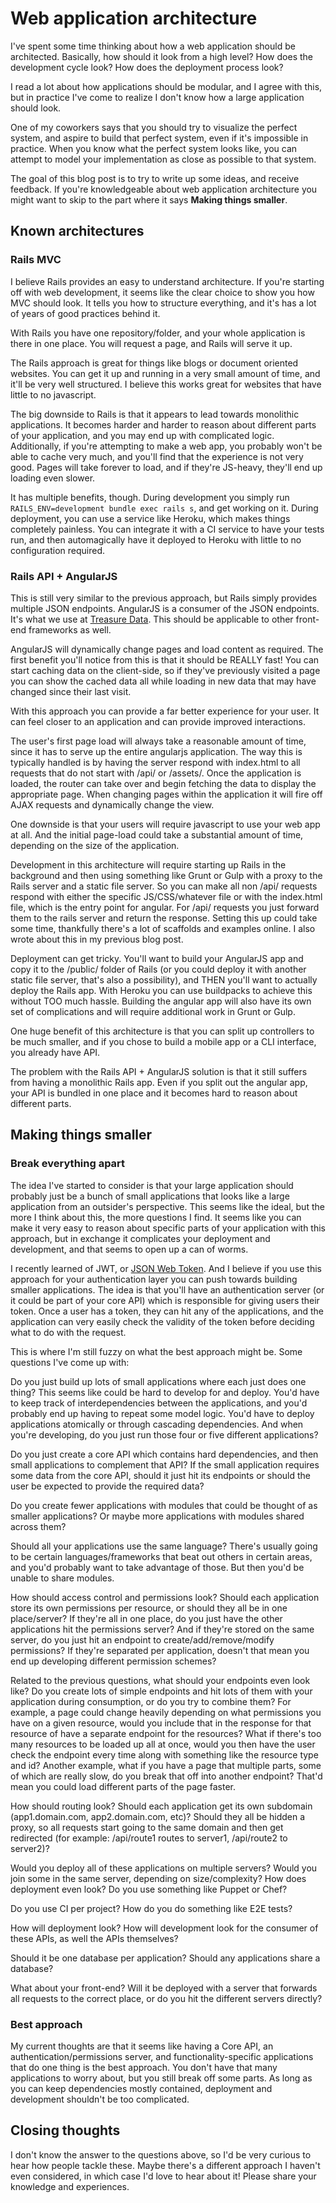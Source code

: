 # Web application architecture

I've spent some time thinking about how a web application should be architected. Basically, how should it look from a high level? How does the development cycle look? How does the deployment process look?

I read a lot about how applications should be modular, and I agree with this, but in practice I've come to realize I don't know how a large application should look. 

One of my coworkers says that you should try to visualize the perfect system, and aspire to build that perfect system, even if it's impossible in practice. When you know what the perfect system looks like, you can attempt to model your implementation as close as possible to that system.

The goal of this blog post is to try to write up some ideas, and receive feedback. If you're knowledgeable about web application architecture you might want to skip to the part where it says __Making things smaller__.

## Known architectures

### Rails MVC

I believe Rails provides an easy to understand architecture. If you're starting off with web development, it seems like the clear choice to show you how MVC should look. It tells you how to structure everything, and it's has a lot of years of good practices behind it. 

With Rails you have one repository/folder, and your whole application is there in one place. You will request a page, and Rails will serve it up. 

The Rails approach is great for things like blogs or document oriented websites. You can get it up and running in a very small amount of time, and it'll be very well structured. I believe this works great for websites that have little to no javascript.

The big downside to Rails is that it appears to lead towards monolithic applications. It becomes harder and harder to reason about different parts of your application, and you may end up with complicated logic. Additionally, if you're attempting to make a web app, you probably won't be able to cache very much, and you'll find that the experience is not very good. Pages will take forever to load, and if they're JS-heavy, they'll end up loading even slower. 

It has multiple benefits, though. During development you simply run `RAILS_ENV=development bundle exec rails s`, and get working on it. During deployment, you can use a service like Heroku, which makes things completely painless. You can integrate it with a CI service to have your tests run, and then automagically have it deployed to Heroku with little to no configuration required. 

### Rails API + AngularJS 

This is still very similar to the previous approach, but Rails simply provides multiple JSON endpoints. AngularJS is a consumer of the JSON endpoints. It's what we use at [Treasure Data](wwww.treasuredata.com). This should be applicable to other front-end frameworks as well.

AngularJS will dynamically change pages and load content as required. The first benefit you'll notice from this is that it should be REALLY fast! You can start caching data on the client-side, so if they've previously visited a page you can show the cached data all while loading in new data that may have changed since their last visit.

With this approach you can provide a far better experience for your user. It can feel closer to an application and can provide improved interactions. 

The user's first page load will always take a reasonable amount of time, since it has to serve up the entire angularjs application. The way this is typically handled is by having the server respond with index.html to all requests that do not start with /api/ or /assets/. Once the application is loaded, the router can take over and begin fetching the data to display the appropriate page. When changing pages within the application it will fire off AJAX requests and dynamically change the view.

One downside is that your users will require javascript to use your web app at all. And the initial page-load could take a substantial amount of time, depending on the size of the application.

Development in this architecture will require starting up Rails in the background and then using something like Grunt or Gulp with a proxy to the Rails server and a static file server. So you can make all non /api/ requests respond with either the specific JS/CSS/whatever file or with the index.html file, which is the entry point for angular. For /api/ requests you just forward them to the rails server and return the response. Setting this up could take some time, thankfully there's a lot of scaffolds and examples online. I also wrote about this in my previous blog post. 

Deployment can get tricky. You'll want to build your AngularJS app and copy it to the /public/ folder of Rails (or you could deploy it with another static file server, that's also a possibility), and THEN you'll want to actually deploy the Rails app. With Heroku you can use buildpacks to achieve this without TOO much hassle. Building the angular app will also have its own set of complications and will require additional work in Grunt or Gulp.

One huge benefit of this architecture is that you can split up controllers to be much smaller, and if you chose to build a mobile app or a CLI interface, you already have API.

The problem with the Rails API + AngularJS solution is that it still suffers from having a monolithic Rails app. Even if you split out the angular app, your API is bundled in one place and it becomes hard to reason about different parts.

## Making things smaller

### Break everything apart

The idea I've started to consider is that your large application should probably just be a bunch of small applications that looks like a large application from an outsider's perspective. This seems like the ideal, but the more I think about this, the more questions I find. It seems like you can make it very easy to reason about specific parts of your application with this approach, but in exchange it complicates your deployment and development, and that seems to open up a can of worms. 

I recently learned of JWT, or [JSON Web Token](http://self-issued.info/docs/draft-ietf-oauth-json-web-token.html). And I believe if you use this approach for your authentication layer you can push towards building smaller applications. The idea is that you'll have an authentication server (or it could be part of your core API) which is responsible for giving users their token. Once a user has a token, they can hit any of the applications, and the application can very easily check the validity of the token before deciding what to do with the request.

This is where I'm still fuzzy on what the best approach might be. Some questions I've come up with:

Do you just build up lots of small applications where each just does one thing? This seems like could be hard to develop for and deploy. You'd have to keep track of interdependencies between the applications, and you'd probably end up having to repeat some model logic. You'd have to deploy applications atomically or through cascading dependencies. And when you're developing, do you just run those four or five different applications?

Do you just create a core API which contains hard dependencies, and then small applications to complement that API? If the small application requires some data from the core API, should it just hit its endpoints or should the user be expected to provide the required data?

Do you create fewer applications with modules that could be thought of as smaller applications? Or maybe more applications with modules shared across them?

Should all your applications use the same language? There's usually going to be certain languages/frameworks that beat out others in certain areas, and you'd probably want to take advantage of those. But then you'd be unable to share modules.

How should access control and permissions look? Should each application store its own permissions per resource, or should they all be in one place/server? If they're all in one place, do you just have the other applications hit the permissions server?  And if they're stored on the same server, do you just hit an endpoint to create/add/remove/modify permissions? If they're separated per application, doesn't that mean you end up developing different permission schemes? 

Related to the previous questions, what should your endpoints even look like? Do you create lots of simple endpoints and hit lots of them with your application during consumption, or do you try to combine them? For example, a page could change heavily depending on what permissions you have on a given resource, would you include that in the response for that resource of have a separate endpoint for the resources? What if there's too many resources to be loaded up all at once, would you then have the user check the endpoint every time along with something like the resource type and id? Another example, what if you have a page that multiple parts, some of which are really slow, do you break that off into another endpoint? That'd mean you could load different parts of the page faster.

How should routing look? Should each application get its own subdomain (app1.domain.com, app2.domain.com, etc)? Should they all be hidden a proxy, so all requests start going to the same domain and then get redirected (for example: /api/route1 routes to server1, /api/route2 to server2)? 

Would you deploy all of these applications on multiple servers? Would you join some in the same server, depending on size/complexity? How does deployment even look? Do you use something like Puppet or Chef? 

Do you use CI per project? How do you do something like E2E tests?

How will deployment look? How will development look for the consumer of these APIs, as well the APIs themselves?

Should it be one database per application? Should any applications share a database?

What about your front-end? Will it be deployed with a server that forwards all requests to the correct place, or do you hit the different servers directly? 

### Best approach

My current thoughts are that it seems like having a Core API, an authentication/permissions server, and functionality-specific applications that do one thing is the best approach. You don't have that many applications to worry about, but you still break off some parts. As long as you can keep dependencies mostly contained, deployment and development shouldn't be too complicated. 

## Closing thoughts

I don't know the answer to the questions above, so I'd be very curious to hear how people tackle these. Maybe there's a different approach I haven't even considered, in which case I'd love to hear about it! Please share your knowledge and experiences.
